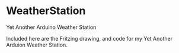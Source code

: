 # WeatherStation
Yet Another Arduino Weather Station

Included here are the Fritzing drawing, and code for my Yet Another Arduion Weather Station. 
